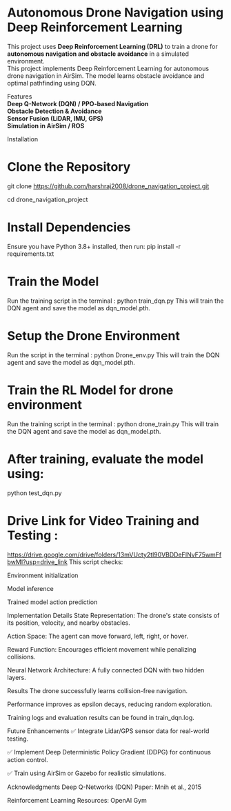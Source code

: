 # Autonomous Drone Navigation using Deep Reinforcement Learning  

This project uses **Deep Reinforcement Learning (DRL)** to train a drone for **autonomous navigation and obstacle avoidance** in a simulated environment.  
This project implements Deep Reinforcement Learning for autonomous drone navigation in AirSim. The model learns obstacle avoidance and optimal pathfinding using DQN.  

 Features  
 **Deep Q-Network (DQN) / PPO-based Navigation**  
 **Obstacle Detection & Avoidance**  
 **Sensor Fusion (LiDAR, IMU, GPS)**  
 **Simulation in AirSim / ROS**  



Installation  
# Clone the Repository  
git clone https://github.com/harshraj2008/drone_navigation_project.git


cd drone_navigation_project

# Install Dependencies
Ensure you have Python 3.8+ installed, then run:
pip install -r requirements.txt

# Train the Model
Run the training script in the terminal :
python train_dqn.py
This will train the DQN agent and save the model as dqn_model.pth.

# Setup the Drone Environment
Run the script in the terminal :
python Drone_env.py
This will train the DQN agent and save the model as dqn_model.pth.

# Train the RL Model for drone environment
Run the training script in the terminal :
python drone_train.py
This will train the DQN agent and save the model as dqn_model.pth.

# After training, evaluate the model using:
python test_dqn.py

# Drive Link for Video Training and Testing :
https://drive.google.com/drive/folders/13mVUcty2tl90VBDDeFINvF75wmFfbwMI?usp=drive_link
This script checks:

Environment initialization

Model inference

Trained model action prediction

Implementation Details
State Representation: The drone's state consists of its position, velocity, and nearby obstacles.

Action Space: The agent can move forward, left, right, or hover.

Reward Function: Encourages efficient movement while penalizing collisions.

Neural Network Architecture: A fully connected DQN with two hidden layers.

Results
The drone successfully learns collision-free navigation.

Performance improves as epsilon decays, reducing random exploration.

Training logs and evaluation results can be found in train_dqn.log.

Future Enhancements
✅ Integrate Lidar/GPS sensor data for real-world testing.

✅ Implement Deep Deterministic Policy Gradient (DDPG) for continuous action control.

✅ Train using AirSim or Gazebo for realistic simulations.

Acknowledgments
Deep Q-Networks (DQN) Paper: Mnih et al., 2015

Reinforcement Learning Resources: OpenAI Gym
